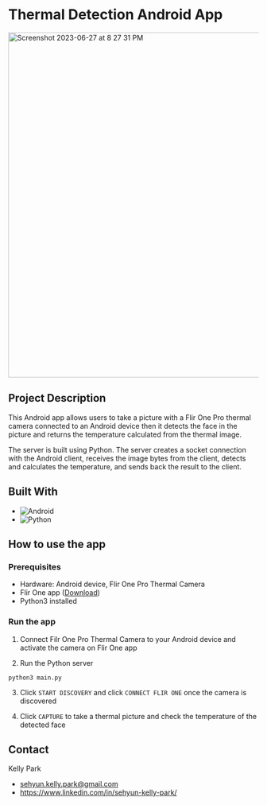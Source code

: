 # Thermal Detection Android App
<img width="694" alt="Screenshot 2023-06-27 at 8 27 31 PM" src="https://github.com/sehyun-kelly/android-thermal-detection/assets/89621420/17ad7308-cc3b-4cf1-a24d-8ffddcf504eb">

## Project Description
This Android app allows users to take a picture with a Flir One Pro thermal camera connected to an Android device then it detects the face in the picture and returns the temperature calculated from the thermal image.

The server is built using Python. The server creates a socket connection with the Android client, receives the image bytes from the client, detects and calculates the temperature, and sends back the result to the client.  



## Built With

* ![Android](https://img.shields.io/badge/Android-3DDC84?style=for-the-badge&logo=android&logoColor=white)
* ![Python](https://img.shields.io/badge/python-3670A0?style=for-the-badge&logo=python&logoColor=ffdd54)




<!-- GETTING STARTED -->
## How to use the app

### Prerequisites

- Hardware: Android device, Flir One Pro Thermal Camera
- Flir One app ([Download](https://play.google.com/store/apps/details?id=com.flir.flirone&hl=en_CA&gl=US&pli=1))
- Python3 installed

### Run the app

1. Connect Filr One Pro Thermal Camera to your Android device and activate the camera on Flir One app

2. Run the Python server
```
python3 main.py
```

3. Click `START DISCOVERY` and click `CONNECT FLIR ONE` once the camera is discovered

4. Click `CAPTURE` to take a thermal picture and check the temperature of the detected face


<!-- CONTACT -->
## Contact

Kelly Park 
- sehyun.kelly.park@gmail.com
- https://www.linkedin.com/in/sehyun-kelly-park/
